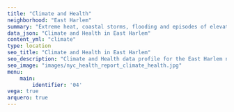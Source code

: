 ```yaml
---
title: "Climate and Health"
neighborhood: "East Harlem"
summary: "Extreme heat, coastal storms, flooding and episodes of elevated ozone are climate-related hazards that may increase with climate change and have important public health impacts in New York City. Extreme weather can cause power outages, which also threaten public health. This report provides neighborhood indicators of climate-related hazards, vulnerability and health impacts."
data_json: "Climate and Health in East Harlem"
content_yml: "climate"
type: location
seo_title: "Climate and Health in East Harlem"
seo_description: "Climate and Health data profile for the East Harlem neighborhood of NYC."
seo_image: "images/nyc_health_report_climate_health.jpg"
menu:
    main:
        identifier: '04'
vega: true
arquero: true
---
```

